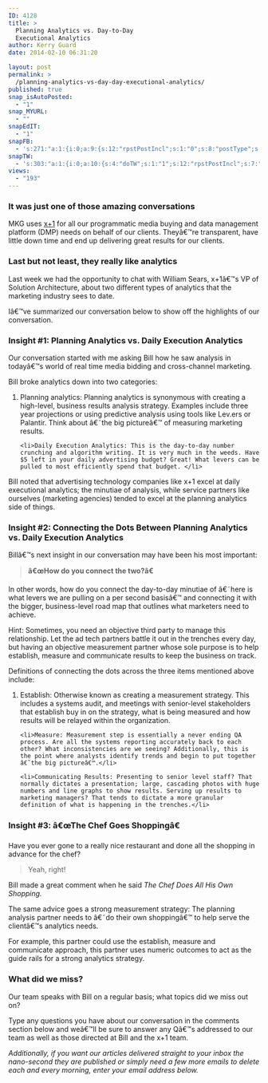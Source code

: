 ```yaml
---
ID: 4128
title: >
  Planning Analytics vs. Day-to-Day
  Executional Analytics
author: Kerry Guard
date: 2014-02-10 06:31:20

layout: post
permalink: >
  /planning-analytics-vs-day-day-executional-analytics/
published: true
snap_isAutoPosted:
  - "1"
snap_MYURL:
  - ""
snapEdIT:
  - "1"
snapFB:
  - 's:271:"a:1:{i:0;a:9:{s:12:"rpstPostIncl";s:1:"0";s:8:"postType";s:1:"A";s:10:"AttachPost";s:1:"2";s:10:"SNAPformat";s:51:"New post (%TITLE%) has been published on %SITENAME%";s:9:"isAutoImg";s:1:"A";s:8:"imgToUse";b:0;s:9:"isAutoURL";s:1:"A";s:8:"urlToUse";b:0;s:4:"doFB";i:0;}}";'
snapTW:
  - 's:303:"a:1:{i:0;a:10:{s:4:"doTW";s:1:"1";s:12:"rpstPostIncl";s:7:"nxsi0tw";s:10:"SNAPformat";s:15:"%TITLE% - %URL%";s:8:"attchImg";s:1:"1";s:9:"isAutoImg";s:1:"A";s:8:"imgToUse";b:0;s:11:"isPrePosted";s:1:"1";s:8:"isPosted";s:1:"1";s:4:"pgID";s:18:"432923385882877952";s:5:"pDate";s:19:"2014-02-10 17:05:53";}}";'
views:
  - "193"
---
```

<h3>It was just one of those amazing conversations</h3>

<p>MKG uses <a href="http://www.xplusone.net/" target="_blank">x+1</a> for all our programmatic media  buying and data management platform (DMP) needs on behalf of our clients. Theyâ€™re transparent, have little down time and end up delivering great results for our clients.</p>

<h3>Last but not least, they really like analytics</h3>

<p>Last week we had the opportunity to chat with William Sears, x+1â€™s VP of Solution Architecture, about two different types of analytics that the marketing industry sees to date.</p>

<p>Iâ€™ve summarized our conversation below to show off the highlights of our conversation.</p>

<!--more-->

<h3>Insight #1: Planning Analytics vs. Daily Execution Analytics</h3>

<p>Our conversation started with me asking Bill how he saw analysis in todayâ€™s world of real time media bidding and cross-channel marketing.</p>

<p>Bill broke analytics down into two categories:</p>

<ol>
	<li>Planning analytics: Planning analytics is synonymous with creating a high-level, business results analysis strategy. Examples include three year projections or using predictive analysis using tools like Lev.ers or Palantir. Think about â€˜the big pictureâ€™ of measuring marketing results.</li>

	<li>Daily Execution Analytics: This is the day-to-day number crunching and algorithm writing. It is very much in the weeds. Have $5 left in your daily advertising budget? Great! What levers can be pulled to most efficiently spend that budget. </li>
</ol>

<p>Bill noted that advertising technology companies like x+1 excel at daily executional analytics; the minutiae of analysis, while service partners like ourselves (marketing agencies) tended to excel at the planning analytics side of things.</p>

<h3>Insight #2: Connecting the Dots Between Planning Analytics vs. Daily Execution Analytics</h3>

<p>Billâ€™s next insight in our conversation may have been his most important:</p>

<blockquote><strong>â€œHow do you connect the two?â€</blockquote></strong>

<p>In other words, how do you connect the day-to-day minutiae of â€˜here is what levers we are pulling on a per second basisâ€™ and connecting it with the bigger, business-level road map that outlines what marketers need to achieve.</p>

<p>Hint: Sometimes, you need an objective third party to manage this relationship. Let the ad tech partners battle it out in the trenches every day, but having an objective measurement partner whose sole purpose is to help establish, measure and communicate results to keep the business on track.</p>

<p>Definitions of connecting the dots across the three items mentioned above include:</p>

<ol>
	<li>Establish: Otherwise known as creating a measurement strategy. This includes a systems audit, and meetings with senior-level stakeholders that establish buy in on the strategy, what is being measured and how results will be relayed within the organization.</li>

	<li>Measure: Measurement step is essentially a never ending QA process. Are all the systems reporting accurately back to each other? What inconsistencies are we seeing? Additionally, this is the point where analysts identify trends and begin to put together â€˜the big pictureâ€™.</li>

	<li>Communicating Results: Presenting to senior level staff? That normally dictates a presentation; large, cascading photos with huge numbers and line graphs to show results. Serving up results to marketing managers? That tends to dictate a more granular definition of what is happening in the trenches.</li>
</ol> 

<h3>Insight #3: â€œThe Chef Goes Shoppingâ€</h3>

<p>Have you ever gone to a really nice restaurant and done all the shopping in advance for the chef?</p>

<blockquote>Yeah, right!</blockquote>

<p>Bill made a great comment when he said <em>The Chef Does All His Own Shopping.</em></p>

<p>The same advice goes a strong measurement strategy: The planning analysis partner needs to â€˜do their own shoppingâ€™ to help serve the clientâ€™s analytics needs.</p>

<p>For example, this partner could use the establish, measure and communicate approach, this partner uses numeric outcomes to act as the guide rails for a strong analytics strategy.</p>

<h3>What did we miss?</h3>

<p>Our team speaks with Bill on a regular basis; what topics did we miss out on?</p>

<p>Type any questions you have about our conversation in the comments section below and weâ€™ll be sure to answer any Qâ€™s addressed to our team as well as those directed at Bill and the x+1 team.</p>

<p><em> Additionally, if you want our articles delivered straight to your inbox the nano-second they are published or simply need a few more emails to delete each and every morning, enter your email address below.</p></em>